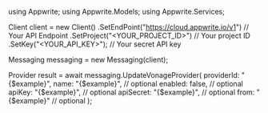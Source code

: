 using Appwrite;
using Appwrite.Models;
using Appwrite.Services;

Client client = new Client()
    .SetEndPoint("https://cloud.appwrite.io/v1") // Your API Endpoint
    .SetProject("<YOUR_PROJECT_ID>") // Your project ID
    .SetKey("<YOUR_API_KEY>"); // Your secret API key

Messaging messaging = new Messaging(client);

Provider result = await messaging.UpdateVonageProvider(
    providerId: "{$example}",
    name: "{$example}", // optional
    enabled: false, // optional
    apiKey: "{$example}", // optional
    apiSecret: "{$example}", // optional
    from: "{$example}" // optional
);
